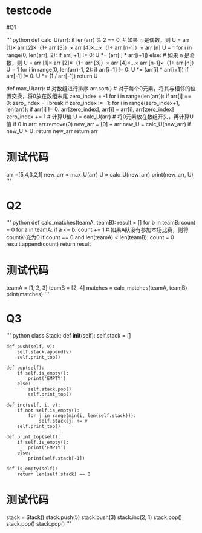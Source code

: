 # testcode

#Q1

''' python
def calc_U(arr):
    if len(arr) % 2 == 0:
        # 如果 n 是偶数，则 U = arr [1]× arr [2]×（1÷ arr [3]）× arr [4]×...×（1÷ arr [n-1]）× arr [n]
        U = 1
        for i in range(0, len(arr), 2):
            if arr[i+1] != 0:
                U *= (arr[i] * arr[i+1])
    else:
        # 如果 n 是奇数，则 U = arr [1]× arr [2]×（1÷ arr [3]）× arr [4]×...× arr [n-1]×（1÷ arr [n]）
        U = 1
        for i in range(0, len(arr)-1, 2):
            if arr[i+1] != 0:
                U *= (arr[i] * arr[i+1])
        if arr[-1] != 0:
            U *= (1 / arr[-1])
    return U

def max_U(arr):
    # 对数组进行排序
    arr.sort()
    # 对于每个0元素，将其与相邻的位置交换，将0放在数组末尾
    zero_index = -1
    for i in range(len(arr)):
        if arr[i] == 0:
            zero_index = i
            break
    if zero_index != -1:
        for i in range(zero_index+1, len(arr)):
            if arr[i] != 0:
                arr[zero_index], arr[i] = arr[i], arr[zero_index]
                zero_index += 1
    # 计算U值
    U = calc_U(arr)
    # 将0元素放在数组开头，再计算U值
    if 0 in arr:
        arr.remove(0)
        new_arr = [0] + arr
        new_U = calc_U(new_arr)
        if new_U > U:
            return new_arr
    return arr

# 测试代码
arr =[5,4,3,2,1]
new_arr = max_U(arr)
U = calc_U(new_arr)
print(new_arr, U)
'''


# Q2
''' python
def calc_matches(teamA, teamB):
    result = []
    for b in teamB:
        count = 0
        for a in teamA:
            if a <= b:
                count += 1
        # 如果A队没有参加本场比赛，则将count补充为0
        if count == 0 and len(teamA) < len(teamB):
            count = 0
        result.append(count)
    return result

# 测试代码
teamA = [1, 2, 3]
teamB = [2, 4]
matches = calc_matches(teamA, teamB)
print(matches)
'''

# Q3
''' python
class Stack:
    def __init__(self):
        self.stack = []

    def push(self, v):
        self.stack.append(v)
        self.print_top()

    def pop(self):
        if self.is_empty():
            print('EMPTY')
        else:
            self.stack.pop()
            self.print_top()

    def inc(self, i, v):
        if not self.is_empty():
            for j in range(min(i, len(self.stack))):
                self.stack[j] += v
        self.print_top()

    def print_top(self):
        if self.is_empty():
            print('EMPTY')
        else:
            print(self.stack[-1])

    def is_empty(self):
        return len(self.stack) == 0

# 测试代码
stack = Stack()
stack.push(5)
stack.push(3)
stack.inc(2, 1)
stack.pop()
stack.pop()
stack.pop()
'''
